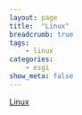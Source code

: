 ```yaml
---
layout: page
title:  "Linux"
breadcrumb: true
tags:
    - linux
categories:
    - esgi
show_meta: false
---
```


[Linux](http://portfolio.fpompey.com/linux/)

